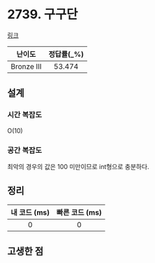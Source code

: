 # 2739. 구구단

[링크](https://www.acmicpc.net/problem/2739)

|   난이도   | 정답률(\_%) |
| :--------: | :---------: |
| Bronze III |   53.474    |

## 설계

### 시간 복잡도

O(10)

### 공간 복잡도

최악의 경우의 값은 100 미만이므로 int형으로 충분하다.

## 정리

| 내 코드 (ms) | 빠른 코드 (ms) |
| :----------: | :------------: |
|      0       |       0        |

## 고생한 점
